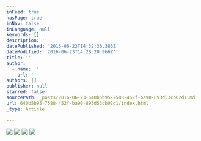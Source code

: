 ```yaml
---
inFeed: true
hasPage: true
inNav: false
inLanguage: null
keywords: []
description: ''
datePublished: '2016-06-23T14:32:36.386Z'
dateModified: '2016-06-23T14:28:20.966Z'
title: ''
author:
  - name: ''
    url: ''
authors: []
publisher: null
starred: false
sourcePath: _posts/2016-06-23-640b5b95-7588-452f-ba90-893d53cb02d1.md
url: 640b5b95-7588-452f-ba90-893d53cb02d1/index.html
_type: Article

---
```

![](https://the-grid-user-content.s3-us-west-2.amazonaws.com/375008c7-db75-42e9-aa6d-9c4fc6995f41.jpg)
![](https://the-grid-user-content.s3-us-west-2.amazonaws.com/426cf7fa-8aef-4049-a6de-e4c1bf0df26d.jpg)
![](https://the-grid-user-content.s3-us-west-2.amazonaws.com/2b7ce199-365b-4f17-b6a8-1dc6b8440c68.jpg)
![](https://the-grid-user-content.s3-us-west-2.amazonaws.com/2bd14e37-b942-49bb-928c-274dfdadcfb2.jpg)